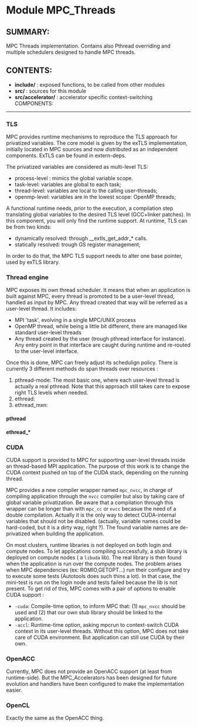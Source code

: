 Module MPC_Threads
======================

SUMMARY:
--------

MPC Threads implementation. Contains also Pthread overriding and multiple
schedulers designed to handle MPC threads.

CONTENTS:
---------
* **include/**     : exposed functions, to be called from other modules
* **src/** : sources for this module
* **src/accelerator/** : accelerator specific context-switching
COMPONENTS:
-----------

### TLS

MPC provides runtime mechanisms to reproduce the TLS approach for privatized
variables. The core model is given by the exTLS implementation, initially
located in MPC sources and now distributed as an independent components. ExTLS
can be found in extern-deps.

The privatized variables are considered as multi-level TLS:
* process-level : mimics the global variable scope.
* task-level: variables are global to each task;
* thread-level: variables are local to the calling user-threads;
* openmp-level: variables are in the lowest scope: OpenMP threads;

A functional runtime needs, prior to the execution, a compilation step
translating global variables to the desired TLS level (GCC+linker patches). In
this component, you will only find the runtime support. At runtime, TLS can be
from two kinds:
* dynamically resolved: through \_\_extls\_get_addr\_\* calls.
* statically resolved: trough GS register management;

In order to do that, the MPC TLS support needs to alter one base pointer, used
by exTLS library.

### Thread engine

MPC exposes its own thread scheduler. It means that when an application is built
against MPC, every thread is promoted to be a user-level thread, handled as
input by MPC. Any thread created that way will be referred as a user-level
thread. It includes:
* MPI 'task', evolving in a single MPC/UNIX process
* OpenMP thread, while being a little bit different, there are managed like
  standard user-level threads
* Any thread created by the user (trough pthread interface for instance). Any
  entry point in that interface are caught during runtime and re-routed to the
  user-level interface.

Once this is done, MPC can freely adjust its schedulign policy. There is
currently 3 different methods do span threads over resources :
1. pthread-mode: The most basic one, where each user-level thread is actually a
   real pthread. Note that this approach still takes care to expose right TLS
   levels when needed.
2. ethread:
3. ethread_mxn:

#### pthread

#### ethread\_*

### CUDA

CUDA support is provided to MPC for supporting user-level threads inside an
thread-based MPI application. The purpose of this work is to change the CUDA
context pushed on top of the CUDA stack, depending on the running thread.

MPC provides a new compiler wrapper named `mpc_nvcc`, in charge of compiling
application through the `nvcc` compiler but also by taking care of global
variable privatization. Be aware that a compilation through this wrapper can be
longer than with `mpc_cc` or `nvcc` becasue the need of a double compilation.
Actually it is the only way to detect CUDA-internal variables that should not
be disabled. (actually, variable names could be hard-coded, but it is a dirty
way, right ?). The found variable names are de-privatized when building the
application.

On most clusters, runtime libraries is not deployed on both login and compute
nodes. To let applications compiling successfully, a stub library is deployed on
compute nodes ( a `libuda` lib). The real library is then found when the
application is run over the compute nodes. The problem arises when MPC
dependencies (ex: ROMIO,GETOPT...) run their configure and try to execute some
tests (Autotools does such thins a lot). In that case, the mini-test is run on
the login node and tests failed because the lib is not present. To get rid of
this, MPC comes with a pair of options to enable CUDA support :

* `-cuda`: Compile-time option, to inform MPC that: (1) `mpc_nvcc` should be
  used and (2) that our own stub library should be linked to the application.
* `-accl`: Runtime-time option, asking mpcrun to context-switch CUDA context in
  its user-level threads. Without this option, MPC does not take care of CUDA
  environment. But application can still use CUDA by their own.

### OpenACC

Currently, MPC does not provide an OpenACC support (at least from runtime-side).
But the MPC_Accelerators has been designed for future evolution and handlers
have been configured to make the implementation easier.

### OpenCL

Exactly the same as the OpenACC thing.